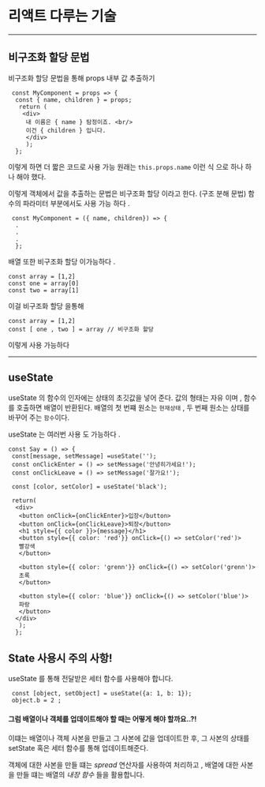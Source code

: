 # 리액트 다루는 기술 

---

## 비구조화 할당 문법

 비구조화 할당 문법을 통해 props  내부 값 추출하기
 ```
  const MyComponent = props => {
   const { name, children } = props;
    return ( 
     <div>
      내 이름은 { name } 탐정이죠. <br/>
      이건 { children } 입니다.
      </div>
      );
   };   
 ```
 이렇게 하면 더 짧은 코드로 사용 가능 
 원래는 ```this.props.name``` 이런 식 으로 하나 하나 해야 했다. 
 
 이렇게 객체에서 값을 추출하는 문법은 비구조화 할당 이라고 한다. (구조 분해 문법)
 함수의 파라미터 부분에서도 사용 가능 하다 . 
 ```
  const MyComponent = ({ name, children}) => {
   .
   .
   .
   };
 ```
 
 배열 또한 비구조화 할당 이가능하다 .
 
 ```
 const array = [1,2]
 const one = array[0]
 const two = array[1]
 ```
 이걸 비구조화 할당 을통해 
 ```
 const array = [1,2]
 const [ one , two ] = array // 비구조화 할당
 ```
 이렇게 사용 가능하다 

---

## useState 

useState 의 함수의 인자에는 상태의 초깃값을 넣어 준다. 
값의 형태는 자유 이며 , 함수를 호출하면 배열이 반환된다. 
배열의 첫 번쨰 원소는 ```현재상태``` , 두 번째 원소는 상태를 바꾸어 주는 ```함수```이다.

useState  는 여러번 사용 도 가능하다 .

```
const Say = () => {
 const[message, setMessage] =useState('');
 const onClickEnter = () => setMessage('안녕히가세요!');
 const onClickLeave = () => setMessage('잘가요!');
 
 const [color, setColor] = useState('black');
 
 return(
  <div>
   <button onClick={onClickEnter}>입장</button>
   <button onClick={onClickLeave}>퇴장</button>
   <h1 style={{ color }}>{message}</h1>
   <button style={{ color: 'red'}} onClick={() => setColor('red')>
   빨강색
   </button>
   
   <button style={{ color: 'grenn'}} onClick={() => setColor('grenn')>
   초록
   </button>
   
   <button style={{ color: 'blue'}} onClick={() => setColor('blue')>
   파랑
   </button>
  </div>
   );
  };
```
## State 사용시 주의 사항! 

useState 를 통해 전달받은 세터 함수를 사용해야 합니다.
```
 const [object, setObject] = useState({a: 1, b: 1});
 object.b = 2 ;
```
#### 그럼 배열이나 객체를 업데이트해야 할 때는 어떻게 해야 할까요..?! 

이떄는 배열이나 객체 사본을 만들고 그 사본에 값을 업데이트한 후, 그 사본의 상태를 setState 혹은 세터 함수를 통해 업데이트해준다.

객체에 대한 사본을 만들 떄는 *spread* 연산자를 사용하여 처리하고 ,
배열에 대한 사본을 만들 떄는 배열의 *내장 함수* 들을 활용합니다. 

























